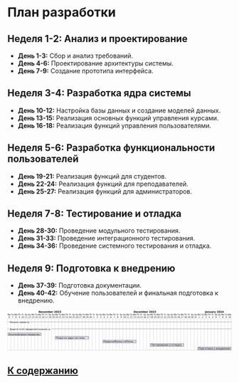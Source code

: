 ﻿# План разработки

## Неделя 1-2: Анализ и проектирование

- **День 1-3:** Сбор и анализ требований.
- **День 4-6:** Проектирование архитектуры системы.
- **День 7-9:** Создание прототипа интерфейса.

## Неделя 3-4: Разработка ядра системы

- **День 10-12:** Настройка базы данных и создание моделей данных.
- **День 13-15:** Реализация основных функций управления курсами.
- **День 16-18:** Реализация функций управления пользователями.

## Неделя 5-6: Разработка функциональности пользователей

- **День 19-21:** Реализация функций для студентов.
- **День 22-24:** Реализация функций для преподавателей.
- **День 25-27:** Реализация функций для администраторов.

## Неделя 7-8: Тестирование и отладка

- **День 28-30:** Проведение модульного тестирования.
- **День 31-33:** Проведение интеграционного тестирования.
- **День 34-36:** Проведение системного тестирования и отладка.

## Неделя 9: Подготовка к внедрению

- **День 37-39:** Подготовка документации.
- **День 40-42:** Обучение пользователей и финальная подготовка к внедрению.  
 
![Планразработки](../Диаграммы/планРазработки.png)


## [К содержанию](../Документация/content.md)